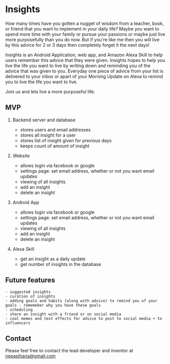 # Insights

How many times have you gotten a nugget of wisdom from a teacher, book, or friend that you want to implement in your daily life? Maybe you want to spend more time with your family or pursue your passions or maybe just live more purposefully than you do now. But if you're like me then you will live by this advice for 2 or 3 days then completely forget it the next days! 

Insights is an Android Application, web app, and Amazon Alexa Skill to help users remember this advice that they were given. Insights hopes to help you live the life you want to live by writing down and reminding you of the advice that was given to you. Everyday one piece of advice from your list is delivered to your inbox or apart of your Morning Update on Alexa to remind you to live the life you want to live. 

Join us and lets live a more purposeful life.

## MVP

1. Backend server and database
	- stores users and email addresses
	- stores all insight for a user
	- stores list of insight given for previous days
	- keeps count of amount of insight

1. Website
	- allows login via facebook or google
	- settings page: set email address, whether or not you want email updates
	- viewing of all insights
	- add an insight
	- delete an insight

1. Android App
	- allows login via facebook or google
	- settings page: set email address, whether or not you want email updates
	- viewing of all insights
	- add an insight
	- delete an insight

1. Alexa Skill
	- get an insight as a daily update
	- get number of insights in the database

## Future features
	- suggested insights
	- curation of insights
	- adding goals and habits (along with advice) to remind you of your goals - rememeber why you have these goals
	- scheduling
	- share an insight with a friend or on social media
	- cool memes and text effects for advice to post to social media + to influencers

## Contact

Please feel free to contact the lead developer and inventor at neeasthana@gmail.com